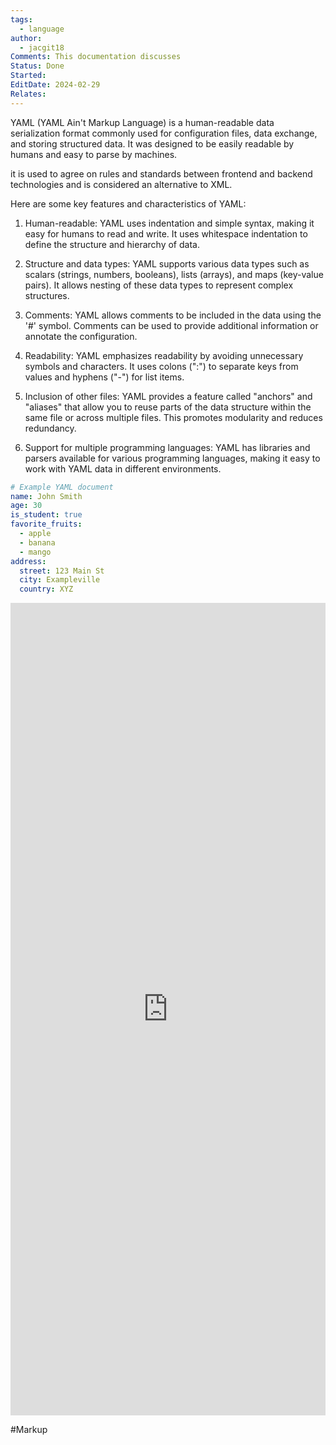 ```yaml
---
tags:
  - language
author:
  - jacgit18
Comments: This documentation discusses
Status: Done
Started: 
EditDate: 2024-02-29
Relates:
---
```

YAML (YAML Ain't Markup Language) is a human-readable data serialization format commonly used for configuration files, data exchange, and storing structured data. It was designed to be easily readable by humans and easy to parse by machines.

it is used to agree on rules and standards between frontend and backend technologies and is considered an alternative to XML.

Here are some key features and characteristics of YAML:

1.  Human-readable: YAML uses indentation and simple syntax, making it easy for humans to read and write. It uses whitespace indentation to define the structure and hierarchy of data.
    
2.  Structure and data types: YAML supports various data types such as scalars (strings, numbers, booleans), lists (arrays), and maps (key-value pairs). It allows nesting of these data types to represent complex structures.
    
3.  Comments: YAML allows comments to be included in the data using the '#' symbol. Comments can be used to provide additional information or annotate the configuration.
    
4.  Readability: YAML emphasizes readability by avoiding unnecessary symbols and characters. It uses colons (":") to separate keys from values and hyphens ("-") for list items.
    
5.  Inclusion of other files: YAML provides a feature called "anchors" and "aliases" that allow you to reuse parts of the data structure within the same file or across multiple files. This promotes modularity and reduces redundancy.
    
6.  Support for multiple programming languages: YAML has libraries and parsers available for various programming languages, making it easy to work with YAML data in different environments.

```yaml
# Example YAML document
name: John Smith
age: 30
is_student: true
favorite_fruits:
  - apple
  - banana
  - mango
address:
  street: 123 Main St
  city: Exampleville
  country: XYZ

```

<iframe src="https://yaml.org/spec/1.2.2/" width="100%" height="1300" frameborder="0"> </iframe>

#Markup